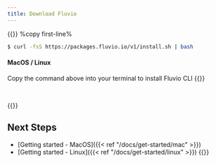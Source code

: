 ```yaml
---
title: Download Fluvio
---
```


{{<download-card>}}
%copy first-line%
```bash
$ curl -fsS https://packages.fluvio.io/v1/install.sh | bash
```
#### MacOS / Linux
Copy the command above into your terminal to install Fluvio CLI
{{</download-card>}}

</br>

{{<download-card>}}
## Next Steps
* [Getting started - MacOS]({{< ref "/docs/get-started/mac" >}})
* [Getting started - Linux]({{< ref "/docs/get-started/linux" >}})
{{</download-card>}}